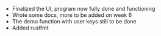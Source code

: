 - Finalized the UI, program now fully done and functioning
- Wrote some docs, more to be added on week 6
- The demo function with user keys still to be done
- Added rustfmt
